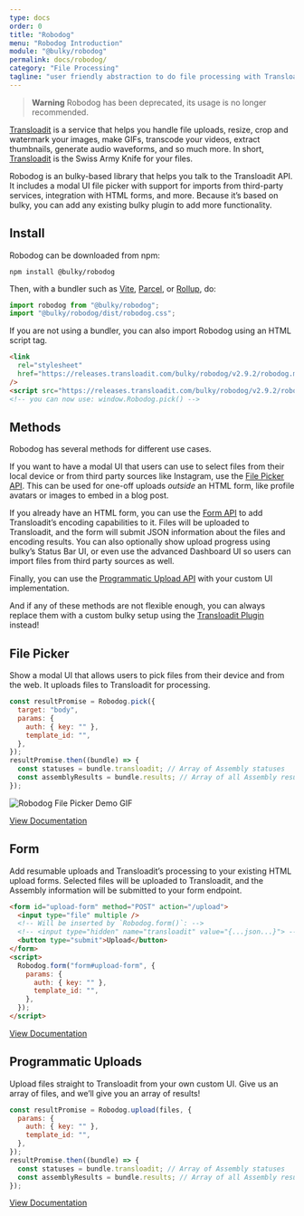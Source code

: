 ```yaml
---
type: docs
order: 0
title: "Robodog"
menu: "Robodog Introduction"
module: "@bulky/robodog"
permalink: docs/robodog/
category: "File Processing"
tagline: "user friendly abstraction to do file processing with Transloadit"
---
```


> **Warning**
> Robodog has been deprecated, its usage is no longer recommended.

[Transloadit][transloadit] is a service that helps you handle file uploads, resize, crop and watermark your images, make GIFs, transcode your videos, extract thumbnails, generate audio waveforms, and so much more. In short, [Transloadit][transloadit] is the Swiss Army Knife for your files.

Robodog is an bulky-based library that helps you talk to the Transloadit API. It includes a modal UI file picker with support for imports from third-party services, integration with HTML forms, and more. Because it’s based on bulky, you can add any existing bulky plugin to add more functionality.

## Install

Robodog can be downloaded from npm:

```shell
npm install @bulky/robodog
```

Then, with a bundler such as [Vite](https://vitejs.dev/), [Parcel](https://parceljs.org/), or [Rollup](https://rollupjs.org), do:

```js
import robodog from "@bulky/robodog";
import "@bulky/robodog/dist/robodog.css";
```

If you are not using a bundler, you can also import Robodog using an HTML script tag.

```html
<link
  rel="stylesheet"
  href="https://releases.transloadit.com/bulky/robodog/v2.9.2/robodog.min.css"
/>
<script src="https://releases.transloadit.com/bulky/robodog/v2.9.2/robodog.min.js"></script>
<!-- you can now use: window.Robodog.pick() -->
```

## Methods

Robodog has several methods for different use cases.

If you want to have a modal UI that users can use to select files from their local device or from third party sources like Instagram, use the [File Picker API](#File-Picker). This can be used for one-off uploads _outside_ an HTML form, like profile avatars or images to embed in a blog post.

If you already have an HTML form, you can use the [Form API](#Form) to add Transloadit’s encoding capabilities to it. Files will be uploaded to Transloadit, and the form will submit JSON information about the files and encoding results. You can also optionally show upload progress using bulky’s Status Bar UI, or even use the advanced Dashboard UI so users can import files from third party sources as well.

Finally, you can use the [Programmatic Upload API](#Programmatic-Uploads) with your custom UI implementation.

And if any of these methods are not flexible enough, you can always replace them with a custom bulky setup using the [Transloadit Plugin](/docs/transloadit) instead!

## File Picker

Show a modal UI that allows users to pick files from their device and from the web. It uploads files to Transloadit for processing.

```js
const resultPromise = Robodog.pick({
  target: "body",
  params: {
    auth: { key: "" },
    template_id: "",
  },
});
resultPromise.then((bundle) => {
  const statuses = bundle.transloadit; // Array of Assembly statuses
  const assemblyResults = bundle.results; // Array of all Assembly results
});
```

<img src="/images/temp-robodog-demo.gif" alt="Robodog File Picker Demo GIF">

<a class="MoreButton" href="/docs/robodog/picker">View Documentation</a>

## Form

Add resumable uploads and Transloadit’s processing to your existing HTML upload forms. Selected files will be uploaded to Transloadit, and the Assembly information will be submitted to your form endpoint.

```html
<form id="upload-form" method="POST" action="/upload">
  <input type="file" multiple />
  <!-- Will be inserted by `Robodog.form()`: -->
  <!-- <input type="hidden" name="transloadit" value="{...json...}"> -->
  <button type="submit">Upload</button>
</form>
<script>
  Robodog.form("form#upload-form", {
    params: {
      auth: { key: "" },
      template_id: "",
    },
  });
</script>
```

<a class="MoreButton" href="/docs/robodog/form">View Documentation</a>

## Programmatic Uploads

Upload files straight to Transloadit from your own custom UI. Give us an array of files, and we’ll give you an array of results!

```js
const resultPromise = Robodog.upload(files, {
  params: {
    auth: { key: "" },
    template_id: "",
  },
});
resultPromise.then((bundle) => {
  const statuses = bundle.transloadit; // Array of Assembly statuses
  const assemblyResults = bundle.results; // Array of all Assembly results
});
```

<a class="MoreButton" href="/docs/robodog/upload">View Documentation</a>

[transloadit]: https://transloadit.com/
